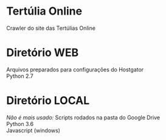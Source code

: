 # Tertúlia Online
Crawler do site das Tertúlias Online

# Diretório WEB

Arquivos preparados para configurações do Hostgator<br />
Python 2.7

# Diretório LOCAL

<i>Não é mais usado:</i>
Scripts rodados na pasta do Google Drive<br />
Python 3.6<br />
Javascript (windows)

